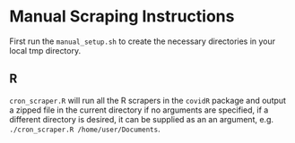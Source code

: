 # Manual Scraping Instructions

First run the `manual_setup.sh` to create the necessary directories in your
local tmp directory.

## R
`cron_scraper.R` will run all the R scrapers in the `covidR` package and output
a zipped file in the current directory if no arguments are specified, if a
different directory is desired, it can be supplied as an an argument, e.g.
`./cron_scraper.R /home/user/Documents`.

